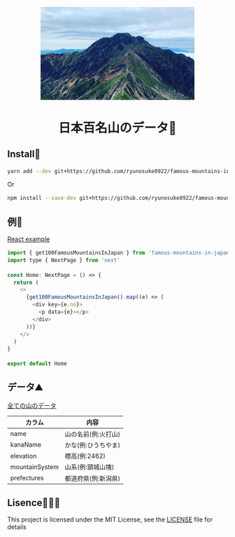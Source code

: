 <p align="center">
  <a href="hthttps://famous-mountains-100-in-japan.web.app/">
    <img width="70%" src="https://github.com/ryunosuke0922/kongo/blob/master/public/images/img04.jpg" />
  </a>
</p>

<h1 align="center">日本百名山のデータ🗻</h1>

## Install💎

```bash
yarn add --dev git+https://github.com/ryunosuke0922/famous-mountains-in-japan.git
```

Or

```bash
npm install --save-dev git+https://github.com/ryunosuke0922/famous-mountains-in-japan.git
```

## 例🚀

[React example](https://github.com/ryunosuke0922/kongo/blob/master/src/pages/index.tsx)

```js
import { get100FamousMountainsInJapan } from 'famous-mountains-in-japan'
import type { NextPage } from 'next'

const Home: NextPage = () => {
  return (
    <>
      {get100FamousMountainsInJapan().map((e) => (
        <div key={e.no}>
          <p data={e}></p>
        </div>
      ))}
    </>
  )
}

export default Home
```


## データ⛰

[全ての山のデータ](https://github.com/ryunosuke0922/famous-mountains-in-japan/blob/master/src/module.ts)

|  カラム  |  内容  |
| ---- | ---- |
|  name  |  山の名前(例:火打山)  |
|  kanaName  |  かな(例:ひうちやま)  |
|  elevation  |  標高(例:2462)  |
|  mountainSystem  |  山系(例:頸城山塊)  |
|  prefectures  |  都道府県(例:新潟県)  |

## Lisence👩🏻‍⚖️ 

This project is licensed under the MIT License, see the [LICENSE](https://github.com/ryunosuke0922/kongo/blob/master/LICENSE) file for details
